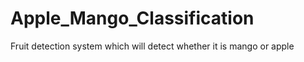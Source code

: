 # Apple_Mango_Classification
Fruit detection system which will detect whether it is mango or apple 
